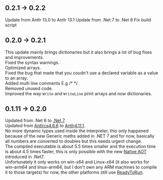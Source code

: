 ## 0.2.1 -> 0.2.2 
Update from Antlr 13.0 to Antlr 13.1
Update from .Net 7 to .Net 8
Fix build script




## 0.2.0 -> 0.2.1
This update mainly brings dictionaries but it also brings a lot of bug fixes and improvements.  
Fixed the syntax warnings.  
Optimized arrays.  
Fixed the bug that made that you coudn't use a declared variable as a value to an array.  
Added multi line comments E.g /* */.  
Removed unused code.  
Improved the way `Write` and `WriteLine` print arrays and now dictionaries.





## 0.1.11 -> 0.2.0
Updated from .Net 6 to [.Net 7](https://dotnet.microsoft.com/en-us/download/dotnet/7.0).  
Updated from [Antlrcs4.6.6](https://github.com/tunnelvisionlabs/antlr4cs/releases/tag/v4.6.6) to [Antlr4.11.1](https://github.com/antlr/antlr4/releases/tag/4.11.1).  
No more dynamic types used inside the interpreter, this only happened because of the new Generic maths added in .NET 7 and for now, basically all numbers are converted to doubles but this needs urgent change.  
The compiled executable is about 5.5 times smaller and the execution time is about 4.5 times faster, this is only possible with the new [Native AOT](https://learn.microsoft.com/en-us/dotnet/core/deploying/native-aot/) introduced in .Net7.<br> Unfortunately it only works on win-x64 and Linux-x64 (it also works for win-arm64 and linux-arm64, but I don't own any ARM machines to compile it to those targets) for now, the other platforms still use [ReadyToRun](https://learn.microsoft.com/en-us/dotnet/core/deploying/ready-to-run).